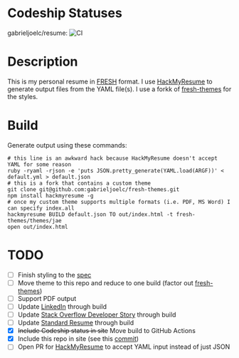 # Codeship Statuses

gabrieljoelc/resume: ![CI](https://github.com/gabrieljoelc/resume/workflows/CI/badge.svg)

# Description

This is my personal resume in [FRESH](https://github.com/fresh-standard/FRESCA) format. I use [HackMyResume](https://github.com/hacksalot/HackMyResume) to generate output files from the YAML file(s). I use a forkk of [fresh-themes](https://github.com/gabrieljoelc/fresh-themes) for the styles.

# Build

Generate output using these commands:
```
# this line is an awkward hack because HackMyResume doesn't accept YAML for some reason
ruby -ryaml -rjson -e 'puts JSON.pretty_generate(YAML.load(ARGF))' < default.yml > default.json
# this is a fork that contains a custom theme
git clone git@github.com:gabrieljoelc/fresh-themes.git
npm install hackmyresume -g
# once my custom theme supports multiple formats (i.e. PDF, MS Word) I can specify index.all
hackmyresume BUILD default.json TO out/index.html -t fresh-themes/themes/jae
open out/index.html
```

# TODO
- [ ] Finish styling to the [spec](https://launchpad.animaapp.com/preview/rJjQRcK/gcresumemvp)
- [ ] Move theme to this repo and reduce to one build (factor out [fresh-themes](https://github.com/gabrieljoelc/fresh-themes))
- [ ] Support PDF output
- [ ] Update [LinkedIn](https://www.linkedin.com/in/gabrielchaney/) through build
- [ ] Update [Stack Overflow Developer Story](https://stackoverflow.com/users/story/34315) through build
- [ ] Update [Standard Resume](https://standardresume.co/gabrielchaney) through build
- [x] ~~Include Codeship status in site~~ Move build to GitHub Actions
- [x] Include this repo in site (see this [commit](https://github.com/gabrieljoelc/fresh-themes/commit/0f4c0f71e409f2a70b43d72881a1f4eebd9723fa))
- [ ] Open PR for [HackMyResume](https://github.com/hacksalot/HackMyResume) to accept YAML input instead of just JSON
